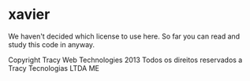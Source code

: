xavier
======

We haven't decided which license to use here. So far you can read and study this code in anyway.

Copyright Tracy Web Technologies 2013
Todos os direitos reservados a Tracy Tecnologias LTDA ME
